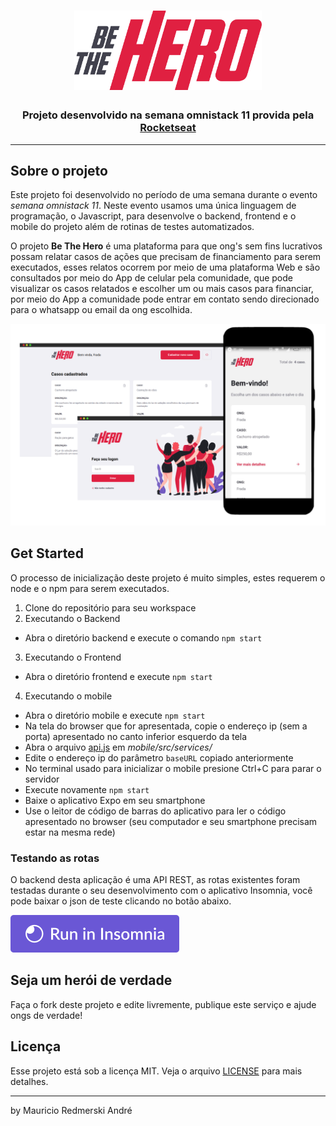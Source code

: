 <h1 align="center">
    <img src="./.github/logo.svg" alt="logo: Be the hero" width="300px" />
</h1>

<h3 align="center">
  Projeto desenvolvido na semana omnistack 11 provida pela <a href="https://rocketseat.com.br/">Rocketseat</a>
</h3>

---

## Sobre o projeto

Este projeto foi desenvolvido no período de uma semana durante o evento *semana omnistack 11*. Neste evento usamos uma única linguagem de programação, o Javascript, para desenvolve o backend, frontend e o mobile do projeto além de rotinas de testes automatizados.

O projeto **Be The Hero** é uma plataforma para que ong's sem fins lucrativos possam relatar casos de ações que precisam de financiamento para serem executados, esses relatos ocorrem por meio de uma plataforma Web e são consultados por meio do App de celular pela comunidade, que pode visualizar os casos relatados e escolher um ou mais casos para financiar, por meio do App a comunidade pode entrar em contato sendo direcionado para o whatsapp ou email da ong escolhida.

<div align="center">
    <img src="./.github/exemplo.png" alt="Exemplo de tela" />
</div>


## Get Started

O processo de inicialização deste projeto é muito simples, estes requerem o node e o npm para serem executados.

1. Clone do repositório para seu workspace
2. Executando o Backend
  - Abra o diretório backend e execute o comando `npm start`
3. Executando o Frontend
  - Abra o diretório frontend e execute `npm start`
4. Executando o mobile
  - Abra o diretório mobile e execute `npm start`
  - Na tela do browser que for apresentada, copie o endereço ip (sem a porta) apresentado no canto inferior esquerdo da tela
  - Abra o arquivo [api.js](./mobile/src/services/api.js) em *mobile/src/services/*
  - Edite o endereço ip do parâmetro `baseURL` copiado anteriormente
  - No terminal usado para inicializar o mobile presione Ctrl+C para parar o servidor
  - Execute novamente `npm start`
  - Baixe o aplicativo Expo em seu smartphone
  - Use o leitor de código de barras do aplicativo para ler o código apresentado no browser (seu computador e seu smartphone precisam estar na mesma rede)

### Testando as rotas

O backend desta aplicação é uma API REST, as rotas existentes foram testadas durante o seu desenvolvimento com o aplicativo Insomnia, você pode baixar o json de teste clicando no botão abaixo.

[![Run in Insomnia}](./.github/run.svg)](https://insomnia.rest/run/?label=Be%20The%20Hero&uri=https%3A%2F%2Fraw.githubusercontent.com%2Fmauricio-andre%2FbeTheHero%2Fmaster%2F.github%2FInsomnia.json)

## Seja um herói de verdade

Faça o fork deste projeto e edite livremente, publique este serviço e ajude ongs de verdade!

## Licença

Esse projeto está sob a licença MIT. Veja o arquivo [LICENSE](LICENSE) para mais detalhes.

---

by Mauricio Redmerski André
